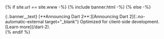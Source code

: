 {% if site.url == site.www -%}
  {% include banner.html -%}
{% else -%}
<div class="banner" markdown="1">
  {:.banner__text}
  [**Announcing Dart 2**:][Announcing Dart 2]{:.no-automatic-external target="_blank"}
  Optimized for client-side development.
  [Learn more](/dart-2).

  [Announcing Dart 2]: https://medium.com/dartlang/announcing-dart-2-80ba01f43b6
</div>
{% endif %}
